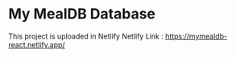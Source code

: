 # My MealDB Database
This project is uploaded in Netlify
Netlify Link : https://mymealdb-react.netlify.app/